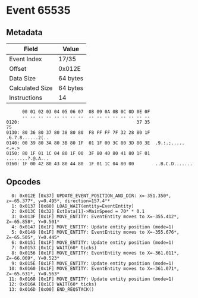 # Event 65535

## Metadata

| Field           | Value    |
|-----------------|----------|
| Event Index     | 17/35    |
| Offset          | 0x012E   |
| Data Size       | 64 bytes |
| Calculated Size | 64 bytes |
| Instructions    | 14       |

```
      00 01 02 03 04 05 06 07  08 09 0A 0B 0C 0D 0E 0F
      -- -- -- -- -- -- -- --  -- -- -- -- -- -- -- --
0120:                                            37 35                75
0130: 80 36 80 37 80 38 80 80  F8 FF FF 7F 32 28 80 1F  .6.7.8......2(..
0140: 00 39 80 3A 80 3B 80 1F  01 1F 00 3C 80 3D 80 3E  .9.:.;.....<.=.>
0150: 80 1F 01 1C 04 80 1F 00  3F 80 40 80 41 80 1F 01  ........?.@.A...
0160: 1F 00 42 80 43 80 44 80  1F 01 1C 04 80 00        ..B.C.D.......  
```

## Opcodes

```
  0: 0x012E [0x37] UPDATE_EVENT_POSITION_AND_DIR: x=-351.350*, z=-65.377*, y=0.495*, direction=157.4°*
  1: 0x0137 [0x80] LOAD_WAIT(entity=EventEntity)
  2: 0x013C [0x32] ExtData[1]->MainSpeed = 70* * 0.1
  3: 0x013F [0x1F] MOVE_ENTITY: EventEntity moves to X=-355.412*, Z=-65.858*, Y=0.501*
  4: 0x0147 [0x1F] MOVE_ENTITY: Update entity position (mode=1)
  5: 0x0149 [0x1F] MOVE_ENTITY: EventEntity moves to X=-355.676*, Z=-65.505*, Y=0.445*
  6: 0x0151 [0x1F] MOVE_ENTITY: Update entity position (mode=1)
  7: 0x0153 [0x1C] WAIT(60* ticks)
  8: 0x0156 [0x1F] MOVE_ENTITY: EventEntity moves to X=-361.011*, Z=-66.069*, Y=0.523*
  9: 0x015E [0x1F] MOVE_ENTITY: Update entity position (mode=1)
 10: 0x0160 [0x1F] MOVE_ENTITY: EventEntity moves to X=-361.071*, Z=-65.631*, Y=0.563*
 11: 0x0168 [0x1F] MOVE_ENTITY: Update entity position (mode=1)
 12: 0x016A [0x1C] WAIT(60* ticks)
 13: 0x016D [0x00] END_REQSTACK()
```
